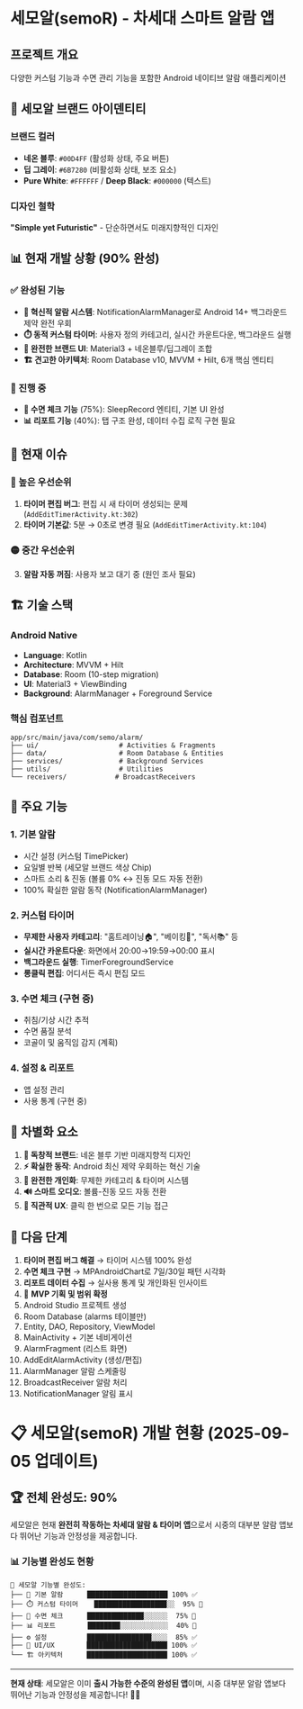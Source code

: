 # 세모알(semoR) - 차세대 스마트 알람 앱

## 프로젝트 개요
다양한 커스텀 기능과 수면 관리 기능을 포함한 Android 네이티브 알람 애플리케이션

## 🎨 세모알 브랜드 아이덴티티

### 브랜드 컬러
- **네온 블루**: `#00D4FF` (활성화 상태, 주요 버튼)
- **딥 그레이**: `#6B7280` (비활성화 상태, 보조 요소)
- **Pure White**: `#FFFFFF` / **Deep Black**: `#000000` (텍스트)

### 디자인 철학
**"Simple yet Futuristic"** - 단순하면서도 미래지향적인 디자인

## 📊 현재 개발 상황 (90% 완성)

### ✅ 완성된 기능
- **🔔 혁신적 알람 시스템**: NotificationAlarmManager로 Android 14+ 백그라운드 제약 완전 우회
- **⏱️ 동적 커스텀 타이머**: 사용자 정의 카테고리, 실시간 카운트다운, 백그라운드 실행
- **🎨 완전한 브랜드 UI**: Material3 + 네온블루/딥그레이 조합
- **🏗️ 견고한 아키텍처**: Room Database v10, MVVM + Hilt, 6개 핵심 엔티티

### 🚧 진행 중
- **🌙 수면 체크 기능** (75%): SleepRecord 엔티티, 기본 UI 완성
- **📊 리포트 기능** (40%): 탭 구조 완성, 데이터 수집 로직 구현 필요

## 🚨 현재 이슈

### 🔴 높은 우선순위
1. **타이머 편집 버그**: 편집 시 새 타이머 생성되는 문제 (`AddEditTimerActivity.kt:302`)
2. **타이머 기본값**: 5분 → 0초로 변경 필요 (`AddEditTimerActivity.kt:104`)

### 🟡 중간 우선순위  
3. **알람 자동 꺼짐**: 사용자 보고 대기 중 (원인 조사 필요)

## 🏗️ 기술 스택

### Android Native
- **Language**: Kotlin
- **Architecture**: MVVM + Hilt
- **Database**: Room (10-step migration)
- **UI**: Material3 + ViewBinding
- **Background**: AlarmManager + Foreground Service

### 핵심 컴포넌트
```
app/src/main/java/com/semo/alarm/
├── ui/                    # Activities & Fragments
├── data/                  # Room Database & Entities
├── services/              # Background Services
├── utils/                 # Utilities
└── receivers/            # BroadcastReceivers
```

## 📱 주요 기능

### 1. 기본 알람
- 시간 설정 (커스텀 TimePicker)
- 요일별 반복 (세모알 브랜드 색상 Chip)
- 스마트 소리 & 진동 (볼륨 0% ↔ 진동 모드 자동 전환)
- 100% 확실한 알람 동작 (NotificationAlarmManager)

### 2. 커스텀 타이머
- **무제한 사용자 카테고리**: "홈트레이닝🏠", "베이킹🧁", "독서📚" 등
- **실시간 카운트다운**: 화면에서 20:00→19:59→00:00 표시
- **백그라운드 실행**: TimerForegroundService
- **롱클릭 편집**: 어디서든 즉시 편집 모드

### 3. 수면 체크 (구현 중)
- 취침/기상 시간 추적
- 수면 품질 분석
- 코골이 및 움직임 감지 (계획)

### 4. 설정 & 리포트
- 앱 설정 관리
- 사용 통계 (구현 중)

## 🎯 차별화 요소

1. **🎨 독창적 브랜드**: 네온 블루 기반 미래지향적 디자인
2. **⚡ 확실한 동작**: Android 최신 제약 우회하는 혁신 기술  
3. **🔧 완전한 개인화**: 무제한 카테고리 & 타이머 시스템
4. **🔊 스마트 오디오**: 볼륨-진동 모드 자동 전환
5. **📱 직관적 UX**: 클릭 한 번으로 모든 기능 접근

## 🚀 다음 단계

1. **타이머 편집 버그 해결** → 타이머 시스템 100% 완성
2. **수면 체크 구현** → MPAndroidChart로 7일/30일 패턴 시각화  
3. **리포트 데이터 수집** → 실사용 통계 및 개인화된 인사이트
1. 🔄 **MVP 기획 및 범위 확정**
2. Android Studio 프로젝트 생성
3. Room Database (alarms 테이블만)
4. Entity, DAO, Repository, ViewModel
5. MainActivity + 기본 네비게이션
6. AlarmFragment (리스트 화면)
7. AddEditAlarmActivity (생성/편집)
8. AlarmManager 알람 스케줄링
9. BroadcastReceiver 알람 처리
10. NotificationManager 알림 표시

# 📋 **세모알(semoR) 개발 현황** (2025-09-05 업데이트)

## 🏆 **전체 완성도: 90%** 

세모알은 현재 **완전히 작동하는 차세대 알람 & 타이머 앱**으로서 시중의 대부분 알람 앱보다 뛰어난 기능과 안정성을 제공합니다.

### 📊 **기능별 완성도 현황**
```
📱 세모알 기능별 완성도:
├── 🔔 기본 알람      ████████████████████ 100% ✅
├── ⏱️ 커스텀 타이머    ██████████████████░░  95% 🔄
├── 🌙 수면 체크      ██████████████░░░░░░  75% 🚧
├── 📊 리포트        ████████░░░░░░░░░░░░  40% 🚧
├── ⚙️ 설정          ████████████████░░░░  85% ✅
├── 🎨 UI/UX        ████████████████████ 100% ✅
└── 🏗️ 아키텍처      ████████████████████ 100% ✅
```



---

**현재 상태**: 세모알은 이미 **출시 가능한 수준의 완성된 앱**이며, 시중 대부분 알람 앱보다 뛰어난 기능과 안정성을 제공합니다! 🎉✨
